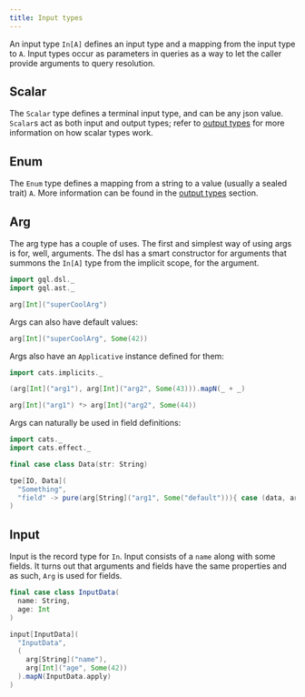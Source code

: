 ```yaml
---
title: Input types
---
```

An input type `In[A]` defines an input type and a mapping from the input type to `A`.
Input types occur as parameters in queries as a way to let the caller provide arguments to query resolution.

## Scalar
The `Scalar` type defines a terminal input type, and can be any json value.
`Scalar`s act as both input and output types; refer to [output types](./output_types#scalar) for more information on how scalar types work.

## Enum
The `Enum` type defines a mapping from a string to a value (usually a sealed trait) `A`.
More information can be found in the [output types](./output_types#enum) section.

## Arg
The arg type has a couple of uses.
The first and simplest way of using args is for, well, arguments.
The dsl has a smart constructor for arguments that summons the `In[A]` type from the implicit scope, for the argument.
```scala mdoc
import gql.dsl._
import gql.ast._

arg[Int]("superCoolArg")
```
Args can also have default values:
```scala mdoc
arg[Int]("superCoolArg", Some(42))
```
Args also have an `Applicative` instance defined for them:
```scala mdoc
import cats.implicits._

(arg[Int]("arg1"), arg[Int]("arg2", Some(43))).mapN(_ + _)

arg[Int]("arg1") *> arg[Int]("arg2", Some(44))
```

Args can naturally be used in field definitions:
```scala mdoc
import cats._
import cats.effect._

final case class Data(str: String)

tpe[IO, Data](
  "Something",
  "field" -> pure(arg[String]("arg1", Some("default"))){ case (data, arg1) => data.str + arg1 }
)
```

## Input
Input is the record type for `In`.
Input consists of a `name` along with some fields.
It turns out that arguments and fields have the same properties and as such, `Arg` is used for fields.
```scala mdoc
final case class InputData(
  name: String,
  age: Int
)

input[InputData](
  "InputData",
  (
    arg[String]("name"),
    arg[Int]("age", Some(42))
  ).mapN(InputData.apply)
)
```
